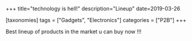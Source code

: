 +++
title="technology is hell!"
description="Lineup"
date=2019-03-26

[taxonomies]
tags = ["Gadgets", "Electronics"]
categories = ["P2B"]
+++


Best lineup of products in the market u can buy now !!!
